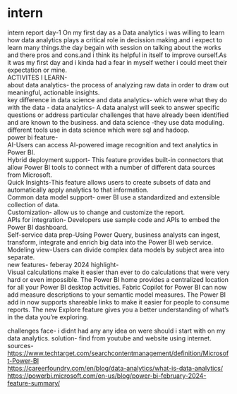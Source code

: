# intern
intern report
day-1
On my first day as a Data analytics  i was willing to learn how data analytics plays a critical role in decission making.and i expect to learn many things.the day begain with session on talking about the works and there pros and cons.and i think its helpful in itself to improve ourself.As it was my first day and i kinda had a fear in myself wether i could meet their expectation or mine. <br>
ACTIVITES I LEARN-<br>
about data analytics- the process of analyzing raw data in order to draw out meaningful, actionable insights.<br>
key difference in data science and data analytics- which were  what they do with the data - data analytics- A data analyst will seek to answer specific questions or address particular challenges that have already been identified and are known to the business.
and data science -they use data moduling.<br>
different tools use in data science which were sql and hadoop.<br>
power bi feature-<br>
AI-Users can access AI-powered image recognition and text analytics in Power BI.<br>
Hybrid deployment support- This feature provides built-in connectors that allow Power BI tools to connect with a number of different data sources from Microsoft.<br>
Quick Insights-This feature allows users to create subsets of data and automatically apply analytics to that information.<br>
Common data model support- ower BI use a standardized and extensible collection of data.<br>
Customization- allow us to change and customize the report.<br>
APIs for integration- Developers use sample code and APIs to embed the Power BI dashboard.<br>
Self-service data prep-Using Power Query, business analysts can ingest, transform, integrate and enrich big data into the Power BI web service.<br>
Modeling view-Users can divide complex data models by subject area into separate.<br>
new features- feberay 2024 highlight-<br>
Visual calculations make it easier than ever to do calculations that were very hard or even impossible.
The Power BI home provides a centralized location for all your Power BI desktop activities.
Fabric Copilot for Power BI can now add measure descriptions to your semantic model measures.
The Power BI add in now supports shareable links to make it easier for people to consume reports.
The new Explore feature gives you a better understanding of what’s in the data you’re exploring.<br>


challenges face-
i didnt had any any idea on were should i start with on my data analytics.
solution-
find from youtube and website using internet.<br>
sources-
https://www.techtarget.com/searchcontentmanagement/definition/Microsoft-Power-BI<br>
https://careerfoundry.com/en/blog/data-analytics/what-is-data-analytics/<br>
https://powerbi.microsoft.com/en-us/blog/power-bi-february-2024-feature-summary/
<br>
